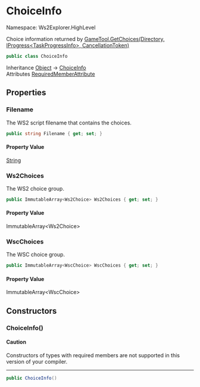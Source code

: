 # ChoiceInfo

Namespace: Ws2Explorer.HighLevel

Choice information returned by [GameTool.GetChoices(Directory, IProgress&lt;TaskProgressInfo&gt;, CancellationToken)](./ws2explorer.highlevel.gametool.md#getchoicesdirectory-iprogresstaskprogressinfo-cancellationtoken)

```csharp
public class ChoiceInfo
```

Inheritance [Object](https://docs.microsoft.com/en-us/dotnet/api/system.object) → [ChoiceInfo](./ws2explorer.highlevel.choiceinfo.md)<br>
Attributes [RequiredMemberAttribute](https://docs.microsoft.com/en-us/dotnet/api/system.runtime.compilerservices.requiredmemberattribute)

## Properties

### **Filename**

The WS2 script filename that contains the choices.

```csharp
public string Filename { get; set; }
```

#### Property Value

[String](https://docs.microsoft.com/en-us/dotnet/api/system.string)<br>

### **Ws2Choices**

The WS2 choice group.

```csharp
public ImmutableArray<Ws2Choice> Ws2Choices { get; set; }
```

#### Property Value

ImmutableArray&lt;Ws2Choice&gt;<br>

### **WscChoices**

The WSC choice group.

```csharp
public ImmutableArray<WscChoice> WscChoices { get; set; }
```

#### Property Value

ImmutableArray&lt;WscChoice&gt;<br>

## Constructors

### **ChoiceInfo()**

#### Caution

Constructors of types with required members are not supported in this version of your compiler.

---

```csharp
public ChoiceInfo()
```
